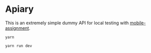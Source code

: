 # Apiary

This is an extremely simple dummy API for local testing with [mobile-assignment](https://github.com/ChiliEater/mobile-assignment).

```shell
yarn
```

```shell
yarn run dev
```